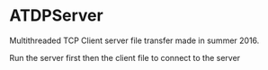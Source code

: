 
# ATDPServer
Multithreaded TCP Client server file transfer made in summer 2016. 

Run the server first then the client file to connect to the server
